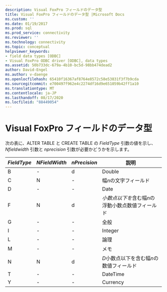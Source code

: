 ```yaml
---
description: Visual FoxPro フィールドのデータ型
title: Visual FoxPro フィールドのデータ型 |Microsoft Docs
ms.custom: ''
ms.date: 01/19/2017
ms.prod: sql
ms.prod_service: connectivity
ms.reviewer: ''
ms.technology: connectivity
ms.topic: conceptual
helpviewer_keywords:
- field data types [ODBC]
- Visual FoxPro ODBC driver [ODBC], data types
ms.assetid: 50b733dc-679a-4b10-bc5d-98bb474dead2
author: David-Engel
ms.author: v-daenge
ms.openlocfilehash: 65410f16367af8764e8572c58e53831f3f7b9cda
ms.sourcegitcommit: e700497f962e4c2274df16d9e651059b42ff1a10
ms.translationtype: MT
ms.contentlocale: ja-JP
ms.lasthandoff: 08/17/2020
ms.locfileid: "88449054"
---
```

# <a name="visual-foxpro-field-data-types"></a>Visual FoxPro フィールドのデータ型
次の表に、ALTER TABLE と CREATE TABLE の *FieldType* 引数の値を示し、 *Nfieldwidth* 引数と *nprecision* 引数が必要かどうかを示します。  
  
|*FieldType*|*NFieldWidth*|*nPrecision*|説明|  
|-----------------|-------------------|------------------|-----------------|  
|B|-|d|Double|  
|C|N|-|幅*n*の文字フィールド|  
|D|-|-|Date|  
|F|N|d|*小数点以下を*含む幅*n*の浮動小数点数値フィールド|  
|G|-|-|全般|  
|I|-|-|Integer|  
|L|-|-|論理|  
|M|-|-|メモ|  
|N|N|d|*D*小数点以下を含む幅*n*の数値フィールド|  
|T|-|-|DateTime|  
|Y|-|-|Currency|
